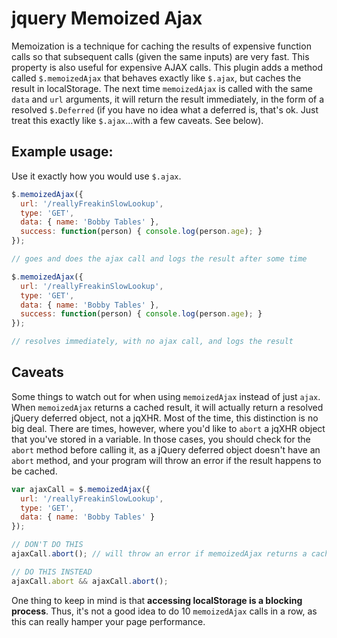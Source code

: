 # jquery Memoized Ajax

Memoization is a technique for caching the results of expensive function calls so that subsequent calls (given the same inputs) are very fast. This property is also useful for expensive AJAX calls. This plugin adds a method called `$.memoizedAjax` that behaves exactly like `$.ajax`, but caches the result in localStorage. The next time `memoizedAjax` is called with the same `data` and `url` arguments, it will return the result immediately, in the form of a resolved `$.Deferred` (if you have no idea what a deferred is, that's ok. Just treat this exactly like `$.ajax`...with a few caveats. See below).

## Example usage:

Use it exactly how you would use `$.ajax`.

```javascript
$.memoizedAjax({
  url: '/reallyFreakinSlowLookup',
  type: 'GET',
  data: { name: 'Bobby Tables' },
  success: function(person) { console.log(person.age); }
});

// goes and does the ajax call and logs the result after some time

$.memoizedAjax({
  url: '/reallyFreakinSlowLookup',
  type: 'GET',
  data: { name: 'Bobby Tables' },
  success: function(person) { console.log(person.age); }
});

// resolves immediately, with no ajax call, and logs the result
```

## Caveats

Some things to watch out for when using `memoizedAjax` instead of just `ajax`. When `memoizedAjax` returns a cached result, it will actually return a resolved jQuery deferred object, not a jqXHR. Most of the time, this distinction is no big deal. There are times, however, where you'd like to `abort` a jqXHR object that you've stored in a variable. In those cases, you should check for the `abort` method before calling it, as a jQuery deferred object doesn't have an `abort` method, and your program will throw an error if the result happens to be cached.

```javascript
var ajaxCall = $.memoizedAjax({
  url: '/reallyFreakinSlowLookup',
  type: 'GET',
  data: { name: 'Bobby Tables' }
});

// DON'T DO THIS
ajaxCall.abort(); // will throw an error if memoizedAjax returns a cached result

// DO THIS INSTEAD
ajaxCall.abort && ajaxCall.abort();
```

One thing to keep in mind is that **accessing localStorage is a blocking process**. Thus, it's not a good idea to do 10 `memoizedAjax` calls in a row, as this can really hamper your page performance.
